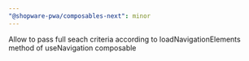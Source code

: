 ```yaml
---
"@shopware-pwa/composables-next": minor
---
```


Allow to pass full seach criteria according to loadNavigationElements method of useNavigation composable
